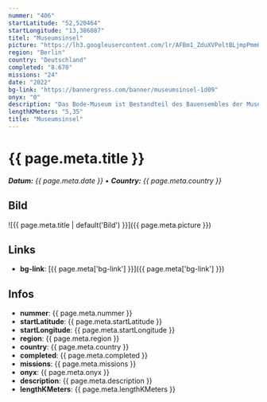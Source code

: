 ```yaml
---
nummer: "406"
startLatitude: "52,520464"
startLongitude: "13,386087"
titel: "Museumsinsel"
picture: "https://lh3.googleusercontent.com/lr/AFBm1_ZduXVPeltBLjmpPmmGV_IHUm2UsE4LdUETyTjkX8vX4MUIN_77c3yx9a94ps7XGkzedRNYOeTGaGGIKlZJ0MzzpAoipAR-fxxD_ovFej7U0XJ4Aa77msASLWJ3w5KgK2VmDql6HMPsQkY88daTpbAZDvIkS7IKJWXWmphw0MDdXcBNUFf580REjD3O_iEz0pPQwQ8H5qdiQgL3K34k3N4V5F1R2CEKQD0eq8S5SbTIPzUy5WjKPYKRdPqvdJFLzO8CVVAReTQL7TnpNi-iNuB83C0o1be7zoCnyo5eyTHC38pwKZz6dhg1QOeP0H2RGzKyt7TdVEYuNR84wny8DCT42M3_GAsinm2glJwSd1PF-gSX8C1M-FaEhE6QWr8qbXbPTYsZ0-7z3kKdt9z76NxdyATZi3JsOSCKZ0WZuVrmHFZsTmtGfWs-d88zrSdMnDHG_jJk9_cL98WbeQ-uOtXeZNdlXj8A2sHLYq2ezaZt2BEa7k1yiSan4_KL2EDaYLLEj8VfVQISBd5d9GaRn68rLO41K82d6wqe_z7POluXu8rnRXiBVVsHhtTI9BMKV-uFInu0pDh6K6PTXkFqzD9icNF30ENSmyeOT4eYt2dVigEYSHZVDMPWQpi4CshywKAH3UrslmRV-Q5CuR2faNFdjUxOGas9Ubik9JfVhLJPlwzDhZDruM0GE2WbJ55DQFWMaEw9aAcLOE3JHyW5WpYqPwDX1pEbRhSL9auIE3oAwglzG01cuDeDw-29X9W2pfRkkwPb7pEWE2YpDBz-zvHzYBf2Omo0oRxp2ldScYQ22xOENXtZJqaQjpkEQyMRyZnaEiWULp6vaE3ncg8-PkKNHg2V9TM"
region: "Berlin"
country: "Deutschland"
completed: "8.670"
missions: "24"
date: "2022"
bg-link: "https://bannergress.com/banner/museumsinsel-1d09"
onyx: "0"
description: "Das Bode-Museum ist Bestandteil des Bauensembles der Museumsinsel und Weltkulturerbe der UNESCO. Erbaut von 1898 bis 1904 im Auftrag Kaiser Wilhelms II.."
lengthKMeters: "5,35"
title: "Museumsinsel"
---
```


# {{ page.meta.title }}
_**Datum:** {{ page.meta.date }} • **Country:** {{ page.meta.country }}_

## Bild
![{{ page.meta.title | default('Bild') }}]({{ page.meta.picture }})

## Links
- **bg-link**: [{{ page.meta['bg-link'] }}]({{ page.meta['bg-link'] }})

## Infos
- **nummer**: {{ page.meta.nummer }}
- **startLatitude**: {{ page.meta.startLatitude }}
- **startLongitude**: {{ page.meta.startLongitude }}
- **region**: {{ page.meta.region }}
- **country**: {{ page.meta.country }}
- **completed**: {{ page.meta.completed }}
- **missions**: {{ page.meta.missions }}
- **onyx**: {{ page.meta.onyx }}
- **description**: {{ page.meta.description }}
- **lengthKMeters**: {{ page.meta.lengthKMeters }}

